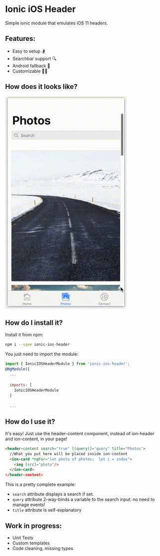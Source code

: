 # Ionic iOS Header

Simple ionic module that emulates iOS 11 headers.

## Features:
* Easy to setup 🏂
* Searchbar support 🔍
* Android fallback 🤖
* Customizable 👨‍🎨️

## How does it looks like?
<p align="left">
  <img width="392" height="682" src="https://github.com/MarcelloGhiozzi/ionic-ios-header/raw/master/demo.gif">
</p>


## How do I install it?
Install it from npm:
```bash
npm i --save ionic-ios-header
```
You just need to import the module:
```javascript
import { IonicIOSHeaderModule } from 'ionic-ios-header';
@NgModule({
  ...

  imports: [
    IonicIOSHeaderModule
  ]

  ...
```

## How do I use it?
It's easy! Just use the header-content component, instead of ion-header and ion-content, in your page!
```html
<header-content search="true" [(query)]="query" title="Photos">
  //What you put here will be placed inside ion-content
  <ion-card *ngFor="let photo of photos;  let i = index">
    <img [src]="photo"/>
  </ion-card>
</header-content>
```
This is a pretty complete example:
* ```search``` attribute displays a search if set.
* ```query``` attribute 2-way-binds a variable to the search input: no need to manage events!
* ```title``` attribute is self-explanatory


## Work in progress:
* Unit Tests
* Custom templates
* Code cleaning, missing types
